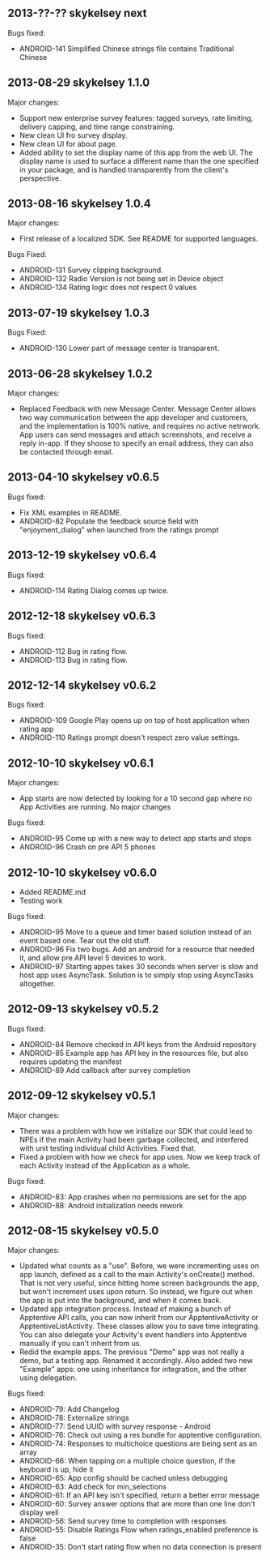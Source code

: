2013-??-?? skykelsey next
--------------------------

Bugs fixed:

* ANDROID-141 Simplified Chinese strings file contains Traditional Chinese

2013-08-29 skykelsey 1.1.0
--------------------------

Major changes:

* Support new enterprise survey features: tagged surveys, rate limiting, delivery capping, and time range constraining.
* New clean UI fro survey display.
* New clean UI for about page.
* Added ability to set the display name of this app from the web UI. The display name is used to surface a different name than the one specified in your package, and is handled transparently from the client's perspective.

2013-08-16 skykelsey 1.0.4
--------------------------

Major changes:

* First release of a localized SDK. See README for supported languages.

Bugs Fixed:

* ANDROID-131 Survey clipping background.
* ANDROID-132 Radio Version is not being set in Device object
* ANDROID-134 Rating logic does not respect 0 values

2013-07-19 skykelsey 1.0.3
--------------------------

Bugs Fixed:

* ANDROID-130 Lower part of message center is transparent.

2013-06-28 skykelsey 1.0.2
--------------------------

Major changes:

* Replaced Feedback with new Message Center. Message Center allows two way communication between the app developer and customers, and the implementation is 100% native, and requires no active netrwork. App users can send messages and attach screenshots, and receive a reply in-app. If they shoose to specify an email address, they can also be contacted through email.

2013-04-10 skykelsey v0.6.5
---------------------------

Bugs fixed:

* Fix XML examples in README.
* ANDROID-82 Populate the feedback source field with "enjoyment_dialog" when launched from the ratings prompt

2013-12-19 skykelsey v0.6.4
---------------------------

Bugs fixed:

* ANDROID-114 Rating Dialog comes up twice.

2012-12-18 skykelsey v0.6.3
---------------------------

Bugs fixed:

* ANDROID-112 Bug in rating flow.
* ANDROID-113 Bug in rating flow.

2012-12-14 skykelsey v0.6.2
---------------------------

Bugs fixed:

* ANDROID-109 Google Play opens up on top of host application when rating app
* ANDROID-110 Ratings prompt doesn't respect zero value settings.

2012-10-10 skykelsey v0.6.1
---------------------------

Major changes:

* App starts are now detected by looking for a 10 second gap where no App Activities are running. No major changes

Bugs fixed:

* ANDROID-95 Come up with a new way to detect app starts and stops
* ANDROID-96 Crash on pre API 5 phones

2012-10-10 skykelsey v0.6.0
---------------------------

* Added README.md
* Testing work

Bugs fixed:

* ANDROID-95 Move to a queue and timer based solution instead of an event based one. Tear out the old stuff.
* ANDROID-96 Fix two bugs. Add an android for a resource that needed it, and allow pre API level 5 devices to work.
* ANDROID-97 Starting appes takes 30 seconds when server is slow and host app uses AsyncTask. Solution is to simply stop using AsyncTasks altogether.

2012-09-13 skykelsey v0.5.2
---------------------------

Bugs fixed:

* ANDROID-84 Remove checked in API keys from the Android repository
* ANDROID-85 Example app has API key in the resources file, but also requires updating the manifest
* ANDROID-89 Add callback after survey completion

2012-09-12 skykelsey v0.5.1
---------------------------

Major changes:

* There was a problem with how we initialize our SDK that could lead to NPEs if the main Activity had been garbage collected, and interfered with unit testing individual child Activities. Fixed that.
* Fixed a problem with how we check for app uses. Now we keep track of each Activity instead of the Application as a whole.

Bugs fixed:

* ANDROID-83: App crashes when no permissions are set for the app
* ANDROID-88: Android initialization needs rework

2012-08-15 skykelsey v0.5.0
---------------------------

Major changes:

* Updated what counts as a "use". Before, we were incrementing uses on app launch, defined as a call to the main Activity's onCreate() method. That is not very useful, since hitting home screen backgrounds the app, but won't increment uses upon return. So instead, we figure out when the app is put into the background, and when it comes back.
* Updated app integration process. Instead of making a bunch of Apptentive API calls, you can now inherit from our ApptentiveActivity or ApptentiveListActivity. These classes allow you to save time integrating. You can also delegate your Activity's event handlers into Apptentive manually if you can't inherit from us.
* Redid the example apps. The previous "Demo" app was not really a demo, but a testing app. Renamed it accordingly. Also added two new "Example" apps: one using inheritance for integration, and the other using delegation.


Bugs fixed:

* ANDROID-79: Add Changelog
* ANDROID-78: Externalize strings
* ANDROID-77: Send UUID with survey response - Android
* ANDROID-76: Check out using a res bundle for apptentive configuration.
* ANDROID-74: Responses to multichoice questions are being sent as an array
* ANDROID-66: When tapping on a multiple choice question, if the keyboard is up, hide it
* ANDROID-65: App config should be cached unless debugging
* ANDROID-63: Add check for min_selections
* ANDROID-61: If an API key isn't specified, return a better error message
* ANDROID-60: Survey answer options that are more than one line don't display well
* ANDROID-56: Send survey time to completion with responses
* ANDROID-55: Disable Ratings Flow when ratings_enabled preference is false
* ANDROID-35: Don't start rating flow when no data connection is present
